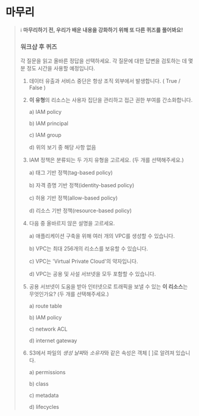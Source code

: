 # 마무리

> ℹ️ **마무리하기 전, 우리가 배운 내용을 강화하기 위해 또 다른 퀴즈를 풀어봐요!**
>
> ### **워크샵 후 퀴즈**
>
> 각 질문을 읽고 올바른 정답을 선택하세요. 각 질문에 대한 답변을 검토하는 데 몇 분 정도 시간을 사용할 예정입니다.
>
> 1. 데이터 유출과 서비스 중단은 항상 조직 외부에서 발생합니다. ( True / False )
>
> 2. **이 유형**의 리소스는 사용자 집단을 관리하고 접근 권한 부여를 간소화합니다.
>
>    a) IAM policy
>
>    b) IAM principal
>
>    c) IAM group
>
>    d) 위의 보기 중 해당 사항 없음
>
> 3. IAM 정책은 분류되는 두 가지 유형을 고르세요. (두 개를 선택해주세요.)
>
>    a) 태그 기반 정책(tag-based policy)
>
>    b) 자격 증명 기반 정책(identity-based policy)
>
>    c) 허용 기반 정책(allow-based policy)
>
>    d) 리소스 기반 정책(resource-based policy)
>
> 4. 다음 중 올바르지 않은 설명을 고르세요.
>
>    a) 애플리케이션 구축을 위해 여러 개의 VPC를 생성할 수 있습니다.
>
>    b) VPC는 최대 256개의 리소스를 보유할 수 있습니다.
>
>    c) VPC는 'Virtual Private Cloud'의 약자입니다.
>
>    d) VPC는 공용 및 사설 서브넷을 모두 포함할 수 있습니다.
>
> 5. 공용 서브넷이 도움을 받아 인터넷으로 트래픽을 보낼 수 있는 **이 리소스**는 무엇인가요? (두 개를 선택해주세요.)
>
>    a) route table
>
>    b) IAM policy
>
>    c) network ACL
>
>    d) internet gateway
>
> 6. S3에서 파일의 *생성 날짜*와 *소유자*와 같은 속성은 객체 [       ]로 알려져 있습니다.
>
>    a) permissions
>
>    b) class
>
>    c) metadata
>
>    d) lifecycles
